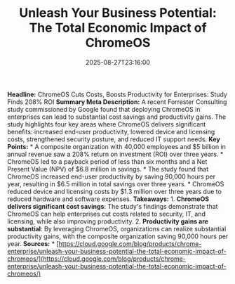 ﻿---
title: "Unleash Your Business Potential: The Total Economic Impact of ChromeOS"
date: "2025-08-27T23:16:00"
category: "Markets"
summary: ""
slug: "unleash your business potential the total economic impact of"
source_urls:
  - "https://cloud.google.com/blog/products/chrome-enterprise/unleash-your-business-potential-the-total-economic-impact-of-chromeos/"
seo:
  title: "Unleash Your Business Potential: The Total Economic Impact of ChromeOS | Hash n Hedge"
  description: ""
  keywords: ["news", "markets", "brief"]
---
**Headline:** ChromeOS Cuts Costs, Boosts Productivity for Enterprises: Study Finds 208% ROI  **Summary Meta Description:** A recent Forrester Consulting study commissioned by Google found that deploying ChromeOS in enterprises can lead to substantial cost savings and productivity gains. The study highlights four key areas where ChromeOS delivers significant benefits: increased end-user productivity, lowered device and licensing costs, strengthened security posture, and reduced IT support needs.  **Key Points:**  * A composite organization with 40,000 employees and $5 billion in annual revenue saw a 208% return on investment (ROI) over three years. * ChromeOS led to a payback period of less than six months and a Net Present Value (NPV) of $6.8 million in savings. * The study found that ChromeOS increased end-user productivity by saving 90,000 hours per year, resulting in $6.5 million in total savings over three years. * ChromeOS reduced device and licensing costs by $1.3 million over three years due to reduced hardware and software expenses.  **Takeaways:**  1. **ChromeOS delivers significant cost savings**: The study's findings demonstrate that ChromeOS can help enterprises cut costs related to security, IT, and licensing, while also improving productivity. 2. **Productivity gains are substantial**: By leveraging ChromeOS, organizations can realize substantial productivity gains, with the composite organization saving 90,000 hours per year.  **Sources:**  * [https://cloud.google.com/blog/products/chrome-enterprise/unleash-your-business-potential-the-total-economic-impact-of-chromeos/](https://cloud.google.com/blog/products/chrome-enterprise/unleash-your-business-potential-the-total-economic-impact-of-chromeos/) 
